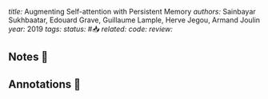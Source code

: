 *title:* Augmenting Self-attention with Persistent Memory
*authors:* Sainbayar Sukhbaatar, Edouard Grave, Guillaume Lample, Herve Jegou, Armand Joulin
*year:* 2019
*tags:* 
*status:* #📥
*related:*
*code:*
*review:*

## Notes 📍

## Annotations 📖